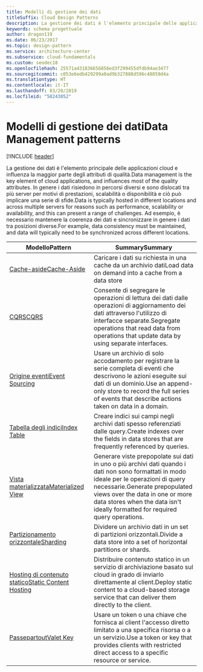 ```yaml
---
title: Modelli di gestione dei dati
titleSuffix: Cloud Design Patterns
description: La gestione dei dati è l'elemento principale delle applicazioni cloud e influenza la maggior parte degli attributi di qualità. In genere i dati risiedono in percorsi diversi e sono dislocati tra più server per motivi di prestazioni, scalabilità o disponibilità e ciò può implicare una serie di sfide. Ad esempio, è necessario mantenere la coerenza dei dati e sincronizzare in genere i dati tra posizioni diverse.
keywords: schema progettuale
author: dragon119
ms.date: 06/23/2017
ms.topic: design-pattern
ms.service: architecture-center
ms.subservice: cloud-fundamentals
ms.custom: seodec18
ms.openlocfilehash: 25571a431836656856ed3f299455dfdb94ae3477
ms.sourcegitcommit: c053e6edb429299a0ad9b327888d596c48859d4a
ms.translationtype: HT
ms.contentlocale: it-IT
ms.lasthandoff: 03/20/2019
ms.locfileid: "58243052"
---
```

# <a name="data-management-patterns"></a><span data-ttu-id="9ae1f-106">Modelli di gestione dei dati</span><span class="sxs-lookup"><span data-stu-id="9ae1f-106">Data Management patterns</span></span>

[!INCLUDE [header](../../_includes/header.md)]

<span data-ttu-id="9ae1f-107">La gestione dei dati è l'elemento principale delle applicazioni cloud e influenza la maggior parte degli attributi di qualità.</span><span class="sxs-lookup"><span data-stu-id="9ae1f-107">Data management is the key element of cloud applications, and influences most of the quality attributes.</span></span> <span data-ttu-id="9ae1f-108">In genere i dati risiedono in percorsi diversi e sono dislocati tra più server per motivi di prestazioni, scalabilità o disponibilità e ciò può implicare una serie di sfide.</span><span class="sxs-lookup"><span data-stu-id="9ae1f-108">Data is typically hosted in different locations and across multiple servers for reasons such as performance, scalability or availability, and this can present a range of challenges.</span></span> <span data-ttu-id="9ae1f-109">Ad esempio, è necessario mantenere la coerenza dei dati e sincronizzare in genere i dati tra posizioni diverse.</span><span class="sxs-lookup"><span data-stu-id="9ae1f-109">For example, data consistency must be maintained, and data will typically need to be synchronized across different locations.</span></span>

|                        <span data-ttu-id="9ae1f-110">Modello</span><span class="sxs-lookup"><span data-stu-id="9ae1f-110">Pattern</span></span>                         |                                                                  <span data-ttu-id="9ae1f-111">Summary</span><span class="sxs-lookup"><span data-stu-id="9ae1f-111">Summary</span></span>                                                                  |
|--------------------------------------------------------|-------------------------------------------------------------------------------------------------------------------------------------------|
|            [<span data-ttu-id="9ae1f-112">Cache-aside</span><span class="sxs-lookup"><span data-stu-id="9ae1f-112">Cache-Aside</span></span>](../cache-aside.md)            |                                            <span data-ttu-id="9ae1f-113">Caricare i dati su richiesta in una cache da un archivio dati</span><span class="sxs-lookup"><span data-stu-id="9ae1f-113">Load data on demand into a cache from a data store</span></span>                                             |
|                   [<span data-ttu-id="9ae1f-114">CQRS</span><span class="sxs-lookup"><span data-stu-id="9ae1f-114">CQRS</span></span>](../cqrs.md)                   |                    <span data-ttu-id="9ae1f-115">Consente di segregare le operazioni di lettura dei dati dalle operazioni di aggiornamento dei dati attraverso l'utilizzo di interfacce separate.</span><span class="sxs-lookup"><span data-stu-id="9ae1f-115">Segregate operations that read data from operations that update data by using separate interfaces.</span></span>                     |
|         [<span data-ttu-id="9ae1f-116">Origine eventi</span><span class="sxs-lookup"><span data-stu-id="9ae1f-116">Event Sourcing</span></span>](../event-sourcing.md)         |               <span data-ttu-id="9ae1f-117">Usare un archivio di solo accodamento per registrare la serie completa di eventi che descrivono le azioni eseguite sui dati di un dominio.</span><span class="sxs-lookup"><span data-stu-id="9ae1f-117">Use an append-only store to record the full series of events that describe actions taken on data in a domain.</span></span>               |
|            [<span data-ttu-id="9ae1f-118">Tabella degli indici</span><span class="sxs-lookup"><span data-stu-id="9ae1f-118">Index Table</span></span>](../index-table.md)            |                         <span data-ttu-id="9ae1f-119">Creare indici sui campi negli archivi dati spesso referenziati dalle query.</span><span class="sxs-lookup"><span data-stu-id="9ae1f-119">Create indexes over the fields in data stores that are frequently referenced by queries.</span></span>                          |
|      [<span data-ttu-id="9ae1f-120">Vista materializzata</span><span class="sxs-lookup"><span data-stu-id="9ae1f-120">Materialized View</span></span>](../materialized-view.md)      | <span data-ttu-id="9ae1f-121">Generare viste prepopolate sui dati in uno o più archivi dati quando i dati non sono formattati in modo ideale per le operazioni di query necessarie.</span><span class="sxs-lookup"><span data-stu-id="9ae1f-121">Generate prepopulated views over the data in one or more data stores when the data isn't ideally formatted for required query operations.</span></span> |
|               [<span data-ttu-id="9ae1f-122">Partizionamento orizzontale</span><span class="sxs-lookup"><span data-stu-id="9ae1f-122">Sharding</span></span>](../sharding.md)               |                                    <span data-ttu-id="9ae1f-123">Dividere un archivio dati in un set di partizioni orizzontali.</span><span class="sxs-lookup"><span data-stu-id="9ae1f-123">Divide a data store into a set of horizontal partitions or shards.</span></span>                                     |
| [<span data-ttu-id="9ae1f-124">Hosting di contenuto statico</span><span class="sxs-lookup"><span data-stu-id="9ae1f-124">Static Content Hosting</span></span>](../static-content-hosting.md) |                   <span data-ttu-id="9ae1f-125">Distribuire contenuto statico in un servizio di archiviazione basato sul cloud in grado di inviarlo direttamente al client.</span><span class="sxs-lookup"><span data-stu-id="9ae1f-125">Deploy static content to a cloud-based storage service that can deliver them directly to the client.</span></span>                    |
|              [<span data-ttu-id="9ae1f-126">Passepartout</span><span class="sxs-lookup"><span data-stu-id="9ae1f-126">Valet Key</span></span>](../valet-key.md)              |                 <span data-ttu-id="9ae1f-127">Usare un token o una chiave che fornisca ai client l'accesso diretto limitato a una specifica risorsa o a un servizio.</span><span class="sxs-lookup"><span data-stu-id="9ae1f-127">Use a token or key that provides clients with restricted direct access to a specific resource or service.</span></span>                 |
